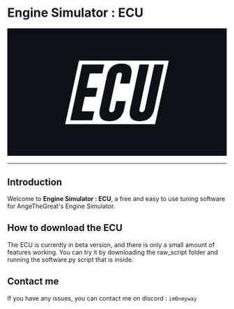 # Engine Simulator : ECU

![Alt text](/ressources/ECU_logo_dark.png?raw=true)

---

## Introduction

Welcome to **Engine Simulator : ECU**, a free and easy to use tuning software for AngeTheGreat's Engine Simulator.

## How to download the ECU 

The ECU is currently in beta version, and there is only a small amount of features working. You can try it by downloading the raw_script folder and running the software.py script that is inside.

## Contact me

If you have any issues, you can contact me on discord : ```im0nmyway```
